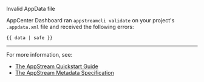 Invalid AppData file

AppCenter Dashboard ran `appstreamcli validate` on your project's `.appdata.xml` file and
received the following errors:
```
{{ data | safe }}
```

---

For more information, see:
- [The AppStream Quickstart Guide](https://www.freedesktop.org/software/appstream/docs/chap-Quickstart.html)
- [The AppStream Metadata Specification](https://www.freedesktop.org/software/appstream/docs/chap-Metadata.html)
